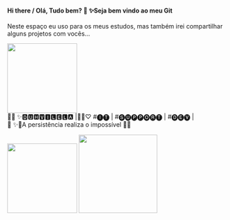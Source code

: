 
#### Hi there / Olá, Tudo bem?  👋  ✨Seja bem vindo ao meu Git
Neste espaço eu uso para os meus estudos, mas também irei compartilhar alguns projetos com vocês...

<img src="https://www.alura.com.br/artigos/assets/como-criar-um-readme-para-seu-perfil-github/imagem14.gif" height="160px" width="160px" />

 <div>🙌🏻 ✨🅳🆄🅷🆅🅸🅻🅴🅻🅰 |🧑‍💻♡ #🅘🅣 | #🅢🅤🅟🅟🅞🅡🅣 | #🅓🅔🅥 |</div>
 <div>🚀 ✨🌟A persistência realiza o impossível 🌟✨</div>
 <p></p>

<div>
<img height="160em" src="https://github-readme-stats.vercel.app/api/top-langs/?username=duvilela&layout=compact&langs_count=16&theme=dracula" />
<img height="180em" src="https://github-readme-stats.vercel.app/api?username=duvilela&hide=contribs,prs" />
</div>

<!-- 
<div>
[![Top Langs](https://github-readme-stats.vercel.app/api/top-langs/?username=duvilela&layout=compact)](https://github.com/duvilela/github-readme-stats)
![Anurag's GitHub stats](https://github-readme-stats.vercel.app/api?username=duvilela&hide=contribs,prs)
</div>
-->



